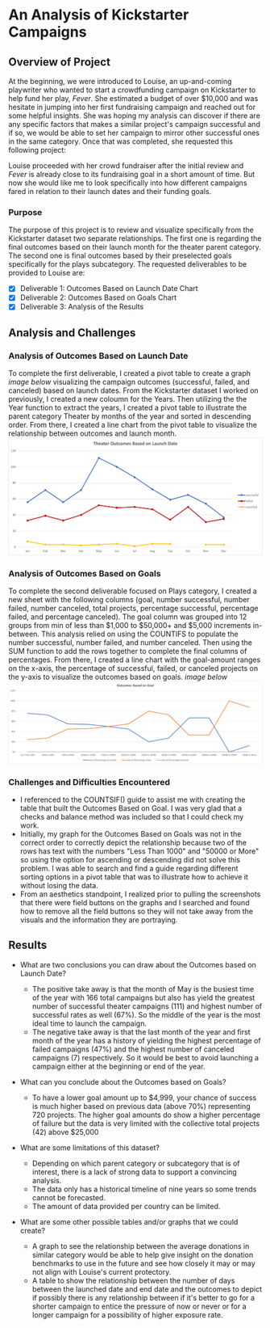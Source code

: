 # An Analysis of Kickstarter Campaigns

## Overview of Project
At the beginning, we were introduced to Louise, an up-and-coming playwriter who wanted to start a crowdfunding campaign on Kickstarter to help fund her play, *Fever*. She estimated a budget of over $10,000 and was hesitate in jumping into her first fundraising campaign and reached out for some helpful insights. She was hoping my analysis can discover if there are any specific factors that makes a similar project's campaign successful and if so, we would be able to set her campaign to mirror other successful ones in the same category. Once that was completed, she requested this following project:

Louise proceeded with her crowd fundraiser after the initial review and *Fever* is already close to its fundraising goal in a short amount of time. But now she would like me to look specifically into how different campaigns fared in relation to their launch dates and their funding goals.

### Purpose
The purpose of this project is to review and visualize specifically from the Kickstarter dataset two separate relationships. The first one is regarding the final outcomes based on their launch month for the theater parent category. The second one is final outcomes based by their preselected goals specifically for the plays subcategory. The requested deliverables to be provided to Louise are:

- [x] Deliverable 1: Outcomes Based on Launch Date Chart
- [x] Deliverable 2: Outcomes Based on Goals Chart
- [x] Deliverable 3: Analysis of the Results

## Analysis and Challenges

### Analysis of Outcomes Based on Launch Date
To complete the first deliverable, I created a pivot table to create a graph *image below* visualizing the campaign outcomes (successful, failed, and canceled) based on launch dates. From the Kickstarter dataset I worked on previously, I created a new coloumn for the Years. Then utilizing the the Year function to extract the years, I created a pivot table to illustrate the parent category Theater by months of the year and sorted in descending order. From there, I created a line chart from the pivot table to visualize the relationship between outcomes and launch month.
![Outcomes Based on Launch Date Image](/01-Kickstarter/Resources/Theater_Outcomes_vs_Launch.png)


### Analysis of Outcomes Based on Goals
To complete the second deliverable focused on Plays category, I created a new sheet with the following columns (goal, number successful, number failed, number canceled, total projects, percentage successful, percentage failed, and percentage canceled). The goal column was grouped into 12 groups from min of less than $1,000 to $50,000+ and $5,000 increments in-between. This analysis relied on using the COUNTIFS to populate the number successful, number failed, and number canceled. Then using the SUM function to add the rows together to complete the final columns of percentages. From there, I created a line chart with the goal-amount ranges on the x-axis, the percentage of successful, failed, or canceled projects on the y-axis to visualize the outcomes based on goals. *image below*
![Outcomes Based on Goals Image](/01-Kickstarter/Resources/Outcomes_vs_Goals.png)

### Challenges and Difficulties Encountered
- I referenced to the COUNTSIF() guide to assist me with creating the table that built the Outcomes Based on Goal. I was very glad that a checks and balance method was included so that I could check my work. 
- Initially, my graph for the Outcomes Based on Goals was not in the correct order to correctly depict the relationship because two of the rows has text with the numbers "Less Than 1000" and "50000 or More" so using the option for ascending or descending did not solve this problem. I was able to search and find a guide regarding different sorting options in a pivot table that was to illustrate how to achieve it without losing the data. 
- From an aesthetics standpoint, I realized prior to pulling the screenshots that there were field buttons on the graphs and I searched and found how to remove all the field buttons so they will not take away from the visuals and the information they are portraying. 

## Results

- What are two conclusions you can draw about the Outcomes based on Launch Date?
    - The positive take away is that the month of May is the busiest time of the year with 166 total campaigns but also has yield the greatest number of successful theater campaigns (111) and highest number of successful rates as well (67%). So the middle of the year is the most ideal time to launch the campaign.
    - The negative take away is that the last month of the year and first month of the year has a history of yielding the highest percentage of failed campaigns (47%) and the highest number of canceled campaigns (7) respectively. So it would be best to avoid launching a campaign either at the beginning or end of the year. 

- What can you conclude about the Outcomes based on Goals?
    - To have a lower goal amount up to $4,999, your chance of success is much higher based on previous data (above 70%) representing 720 projects. The higher goal amounts do show a higher percentage of failure but the data is very limited with the collective total projects (42) above $25,000 

- What are some limitations of this dataset?
    - Depending on which parent category or subcategory that is of interest, there is a lack of strong data to support a convincing analysis. 
    - The data only has a historical timeline of nine years so some trends cannot be forecasted. 
    - The amount of data provided per country can be limited. 

- What are some other possible tables and/or graphs that we could create?
    - A graph to see the relationship between the average donations in similar category would be able to help give insight on the donation benchmarks to use in the future and see how closely it may or may not align with Louise's current protectory. 
    - A table to show the relationship between the number of days between the launched date and end date and the outcomes to depict if possibly there is any relationship between if it's better to go for a shorter campaign to entice the pressure of now or never or for a longer campaign for a possibility of higher exposure rate. 